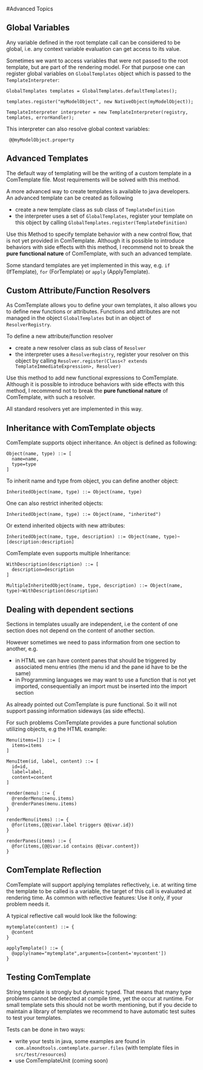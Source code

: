 #Advanced Topics

## Global Variables

Any variable defined in the root template call can be considered to be global, i.e. any context variable evaluation can get access to its value.

Sometimes we want to access variables that were not passed to the root template, but are part of the rendering model. For that purpose one can register global variables on `GlobalTemplates` object which is passed to the `TemplateInterpreter`:

    GlobalTemplates templates = GlobalTemplates.defaultTemplates();
    
    templates.register("myModelObject", new NativeObject(myModelObject));
    
    TemplateInterpreter interpreter = new TemplateInterpreter(registry, templates, errorHandler);
    
This interpreter can also resolve global context variables:

     @@myModelObject.property
   

## Advanced Templates

The default way of templating will be the writing of a custom template in a ComTemplate file. Most requirements will be solved with this method.

A more advanced way to create templates is available to java developers. An advanced template can be created as following

 - create a new template class as sub class of `TemplateDefinition`
 - the interpreter uses a set of `GlobalTemplates`, register your template on this object by calling `GlobalTemplates.register(TemplateDefinition)`
 
Use this Method to specify template behavior with a new control flow, that is not yet provided in ComTemplate. Although it is possible to introduce behaviors with side effects with this method, I recommend not to break the **pure functional nature** of ComTemplate, with such an advanced template.

Some standard templates are yet implemented in this way, e.g. `if` (IfTemplate), `for` (ForTemplate) or `apply` (ApplyTemplate).

## Custom Attribute/Function Resolvers

As ComTemplate allows you to define your own templates, it also allows you to define new functions or attributes. Functions and attributes are not managed in the object `GlobalTemplates` but in an object of `ResolverRegistry`.

To define a new attribute/function resolver

 - create a new resolver class as sub class of `Resolver`
 - the interpreter uses a `ResolverRegistry`, register your resolver on this object by calling `Resolver.register(Class<? extends TemplateImmediateExpression>, Resolver)`
 
 Use this method to add new functional expressions to ComTemplate. Although it is possible to introduce behaviors with side effects with this method, I recommend not to break the **pure functional nature** of ComTemplate, with such a resolver.

All standard resolvers yet are implemented in this way.
 

## Inheritance with ComTemplate objects

ComTemplate supports object inheritance. An object is defined as following:

    Object(name, type) ::= [
      name=name,
      type=type
    ]

To inherit name and type from object, you can define another object:

    InheritedObject(name, type) ::= Object(name, type)

One can also restrict inherited objects:

    InheritedObject(name, type) ::= Object(name, "inherited")

Or extend inherited objects with new attributes:

    InheritedObject(name, type, description) ::= Object(name, type)~[description:description]

ComTemplate even supports multiple Inheritance:

    WithDescription(description) ::= [
      description=description
    ]
    
    MultipleInheritedObject(name, type, description) ::= Object(name, type)~WithDescription(description)

## Dealing with dependent sections

Sections in templates usually are independent, i.e the content of one section does not depend on the content of another section.

However sometimes we need to pass information from one section to another, e.g.

 - in HTML we can have content panes that should be triggered by associated menu entries (the menu id and the pane id have to be the same)
 - in Programming languages we may want to use a function that is not yet imported, consequentially an import must be inserted into the import section

As already pointed out ComTemplate is pure functional. So it will not support passing information sideways (as side effects).

For such problems ComTemplate provides a pure functional solution utilizing objects, e.g the HTML example:

    Menu(items=[]) ::= [
      items=items
    ]
    
    MenuItem(id, label, content) ::= [
      id=id,
      label=label,
      content=content
    ]

    render(menu) ::= {
      @renderMenu(menu.items)
      @renderPanes(menu.items)
    }
    
    renderMenu(items) ::= {
      @for(items,{@@ivar.label triggers @@ivar.id})
    }
    
    renderPanes(items) ::= {
      @for(items,{@@ivar.id contains @@ivar.content})
    }

## ComTemplate Reflection

ComTemplate will support applying templates reflectively, i.e. at writing time the template to be called is a variable, the target of this call is evaluated at rendering time. As common with reflective features: Use it only, if your problem needs it.

A typical reflective call would look like the following:

    mytemplate(content) ::= {
      @content
    }
    
    applyTemplate() ::= {
      @apply(name="mytemplate",arguments=[content='mycontent'])
    }
    
## Testing ComTemplate

String template is strongly but dynamic typed. That means that many type problems cannot be detected at compile time, yet the occur at runtime. For small template sets this should not be worth mentioning, but if you decide to maintain a library of templates we recommend to have automatic test suites to test your templates.

Tests can be done in two ways:

 - write your tests in java, some examples are found in `com.almondtools.comtemplate.parser.files` (with template files in `src/test/resources`)
 - use ComTemplateUnit (coming soon)  
